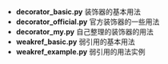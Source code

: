   
  
  
  
  
  
  
  
  
- **decorator_basic.py** 装饰器的基本用法  
- **decorator_official.py** 官方装饰器的一些用法  
- **decorator_my.py** 自己整理的装饰器的用法  
- **weakref_basic.py** 弱引用的基本用法  
- **weakref_example.py** 弱引用的用法实例  
  
